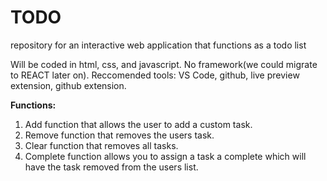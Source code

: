# TODO
repository for an interactive web application that functions as a todo list

Will be coded in html, css, and javascript. No framework(we could migrate to REACT later on). 
Reccomended tools: VS Code, github, live preview extension, github extension.

**Functions:**
1. Add function that allows the user to add a custom task.
2. Remove function that removes the users task.
3. Clear function that removes all tasks.
4. Complete function allows you to assign a task a complete which will have the task removed from the users list.
